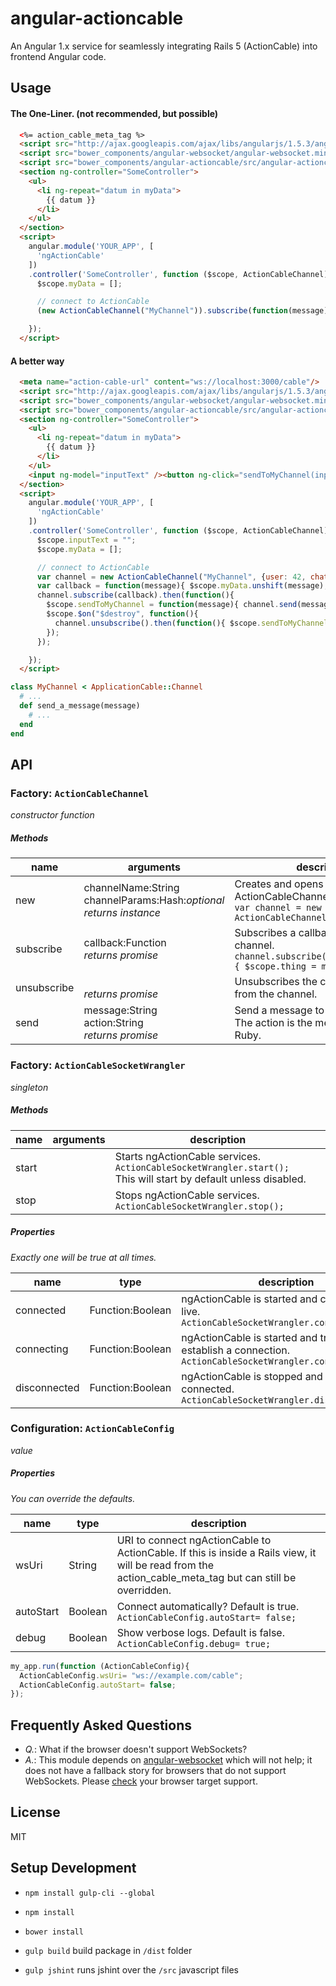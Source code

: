 # angular-actioncable
An Angular 1.x service for seamlessly integrating Rails 5 (ActionCable) into frontend Angular code.

## Usage

#### The One-Liner. (not recommended, but possible)

```html
  <%= action_cable_meta_tag %>
  <script src="http://ajax.googleapis.com/ajax/libs/angularjs/1.5.3/angular.min.js"></script>
  <script src="bower_components/angular-websocket/angular-websocket.min.js"></script>
  <script src="bower_components/angular-actioncable/src/angular-actioncable.js"></script>
  <section ng-controller="SomeController">
    <ul>
      <li ng-repeat="datum in myData">
        {{ datum }}
      </li>
    </ul>
  </section>
  <script>
    angular.module('YOUR_APP', [
      'ngActionCable'
    ])
    .controller('SomeController', function ($scope, ActionCableChannel){
      $scope.myData = [];

      // connect to ActionCable
      (new ActionCableChannel("MyChannel")).subscribe(function(message){ $scope.myData.unshift(message) });

    });
  </script>
```

#### A better way

```html
  <meta name="action-cable-url" content="ws://localhost:3000/cable"/>
  <script src="http://ajax.googleapis.com/ajax/libs/angularjs/1.5.3/angular.min.js"></script>
  <script src="bower_components/angular-websocket/angular-websocket.min.js"></script>
  <script src="bower_components/angular-actioncable/src/angular-actioncable.js"></script>
  <section ng-controller="SomeController">
    <ul>
      <li ng-repeat="datum in myData">
        {{ datum }}
      </li>
    </ul>
    <input ng-model="inputText" /><button ng-click="sendToMyChannel(inputText)">Send</button>
  </section>
  <script>
    angular.module('YOUR_APP', [
      'ngActionCable'
    ])
    .controller('SomeController', function ($scope, ActionCableChannel){
      $scope.inputText = "";
      $scope.myData = [];

      // connect to ActionCable
      var channel = new ActionCableChannel("MyChannel", {user: 42, chat: 37}));
      var callback = function(message){ $scope.myData.unshift(message); };
      channel.subscribe(callback).then(function(){
        $scope.sendToMyChannel = function(message){ channel.send(message, 'send_a_message'); };
        $scope.$on("$destroy", function(){
          channel.unsubscribe().then(function(){ $scope.sendToMyChannel = undefined; });
        });
      });

    });
  </script>
```

```ruby
class MyChannel < ApplicationCable::Channel
  # ...
  def send_a_message(message)
    # ...
  end
end
```

## API

### Factory: `ActionCableChannel`

_constructor function_

##### Methods
name        | arguments                                                | description
------------|----------------------------------------------------------|--------------------------------------------
new         | channelName:String<br />channelParams:Hash:_optional_<br />_returns instance_    | Creates and opens an ActionCableChannel instance.<br />`var channel = new ActionCableChannel('MyChannel');`
subscribe   | callback:Function<br />_returns promise_                 | Subscribes a callback function to the channel.<br />`channel.subscribe(function(message){ $scope.thing = message });`
unsubscribe | <br />_returns promise_                                  | Unsubscribes the callback function from the channel.
send        | message:String<br />action:String<br />_returns promise_ | Send a message to an action in Rails. The action is the method name in Ruby.

### Factory: `ActionCableSocketWrangler`

_singleton_

##### Methods
name        | arguments                                              | description
------------|--------------------------------------------------------|--------------------------------------------
start       |                                                        | Starts ngActionCable services. `ActionCableSocketWrangler.start();`<br />This will start by default unless disabled.
stop        |                                                        | Stops ngActionCable services. `ActionCableSocketWrangler.stop();`

##### Properties

_Exactly one will be true at all times._

name             | type              | description
-----------------|-------------------|------------
connected        | Function:Boolean  | ngActionCable is started and connected live.<br />`ActionCableSocketWrangler.connected();`
connecting       | Function:Boolean  | ngActionCable is started and trying to establish a connection.<br />`ActionCableSocketWrangler.connecting();`
disconnected     | Function:Boolean  | ngActionCable is stopped and not connected.<br />`ActionCableSocketWrangler.disconnected();`

### Configuration: `ActionCableConfig`

_value_

##### Properties

_You can override the defaults._

name      | type    | description
----------|---------|------------
wsUri     | String  | URI to connect ngActionCable to ActionCable.  If this is inside a Rails view, it will be read from the action_cable_meta_tag but can still be overridden.
autoStart | Boolean | Connect automatically? Default is true.<br />`ActionCableConfig.autoStart= false;`
debug     | Boolean | Show verbose logs.  Default is false.<br />`ActionCableConfig.debug= true;`

```javascript
my_app.run(function (ActionCableConfig){
  ActionCableConfig.wsUri= "ws://example.com/cable";
  ActionCableConfig.autoStart= false;
});
```

## Frequently Asked Questions

 * *Q.*: What if the browser doesn't support WebSockets?
 * *A.*: This module depends on [angular-websocket](https://github.com/AngularClass/angular-websocket) which will not help; it does not have a fallback story for browsers that do not support WebSockets. Please [check](http://caniuse.com/#feat=websockets) your browser target support.

## License
MIT


## Setup Development
 - `npm install gulp-cli --global`
 - `npm install`
 - `bower install`

 - `gulp build` build package in `/dist` folder
 - `gulp jshint` runs jshint over the `/src` javascript files
